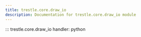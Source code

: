 ```yaml
---
title: trestle.core.draw_io
description: Documentation for trestle.core.draw_io module
---
```

::: trestle.core.draw_io
handler: python
